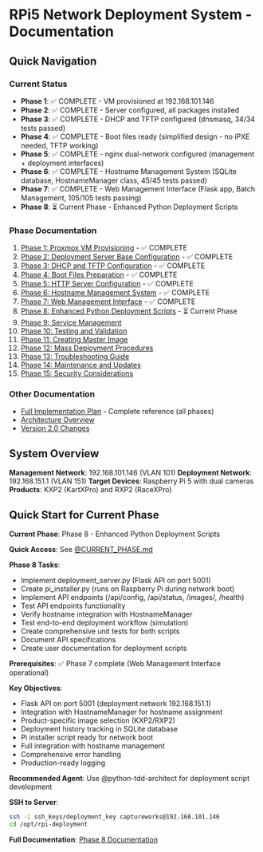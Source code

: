 # RPi5 Network Deployment System - Documentation

## Quick Navigation

### Current Status
- **Phase 1**: ✅ COMPLETE - VM provisioned at 192.168.101.146
- **Phase 2**: ✅ COMPLETE - Server configured, all packages installed
- **Phase 3**: ✅ COMPLETE - DHCP and TFTP configured (dnsmasq, 34/34 tests passed)
- **Phase 4**: ✅ COMPLETE - Boot files ready (simplified design - no iPXE needed, TFTP working)
- **Phase 5**: ✅ COMPLETE - nginx dual-network configured (management + deployment interfaces)
- **Phase 6**: ✅ COMPLETE - Hostname Management System (SQLite database, HostnameManager class, 45/45 tests passed)
- **Phase 7**: ✅ COMPLETE - Web Management Interface (Flask app, Batch Management, 105/105 tests passing)
- **Phase 8**: ⏳ Current Phase - Enhanced Python Deployment Scripts

### Phase Documentation

1. [Phase 1: Proxmox VM Provisioning](phases/Phase_1_Proxmox_VM_Provisioning.md) - ✅ COMPLETE
2. [Phase 2: Deployment Server Base Configuration](phases/Phase_2_Base_Configuration.md) - ✅ COMPLETE
3. [Phase 3: DHCP and TFTP Configuration](phases/Phase_3_DHCP_TFTP.md) - ✅ COMPLETE
4. [Phase 4: Boot Files Preparation](phases/Phase_4_Boot_Files.md) - ✅ COMPLETE
5. [Phase 5: HTTP Server Configuration](phases/Phase_5_HTTP_Server.md) - ✅ COMPLETE
6. [Phase 6: Hostname Management System](phases/Phase_6_Hostname_Management.md) - ✅ COMPLETE
7. [Phase 7: Web Management Interface](phases/Phase_7_Web_Interface.md) - ✅ COMPLETE
8. [Phase 8: Enhanced Python Deployment Scripts](phases/Phase_8_Python_Scripts.md) - ⏳ Current Phase
9. [Phase 9: Service Management](phases/Phase_9_Service_Management.md)
10. [Phase 10: Testing and Validation](phases/Phase_10_Testing.md)
11. [Phase 11: Creating Master Image](phases/Phase_11_Master_Image.md)
12. [Phase 12: Mass Deployment Procedures](phases/Phase_12_Mass_Deployment.md)
13. [Phase 13: Troubleshooting Guide](phases/Phase_13_Troubleshooting.md)
14. [Phase 14: Maintenance and Updates](phases/Phase_14_Maintenance.md)
15. [Phase 15: Security Considerations](phases/Phase_15_Security.md)

### Other Documentation

- [Full Implementation Plan](RPI_NETWORK_DEPLOYMENT_IMPLEMENTATION_PLAN.md) - Complete reference (all phases)
- [Architecture Overview](RPI_NETWORK_DEPLOYMENT_IMPLEMENTATION_PLAN.md#architecture-overview)
- [Version 2.0 Changes](RPI_NETWORK_DEPLOYMENT_IMPLEMENTATION_PLAN.md#summary-of-major-changes-v20)

## System Overview

**Management Network**: 192.168.101.146 (VLAN 101)
**Deployment Network**: 192.168.151.1 (VLAN 151)
**Target Devices**: Raspberry Pi 5 with dual cameras
**Products**: KXP2 (KartXPro) and RXP2 (RaceXPro)

## Quick Start for Current Phase

**Current Phase**: Phase 8 - Enhanced Python Deployment Scripts

**Quick Access**: See [@CURRENT_PHASE.md](../CURRENT_PHASE.md)

**Phase 8 Tasks**:
- Implement deployment_server.py (Flask API on port 5001)
- Create pi_installer.py (runs on Raspberry Pi during network boot)
- Implement API endpoints (/api/config, /api/status, /images/<filename>, /health)
- Test API endpoints functionality
- Verify hostname integration with HostnameManager
- Test end-to-end deployment workflow (simulation)
- Create comprehensive unit tests for both scripts
- Document API specifications
- Create user documentation for deployment scripts

**Prerequisites**: ✅ Phase 7 complete (Web Management Interface operational)

**Key Objectives**:
- Flask API on port 5001 (deployment network 192.168.151.1)
- Integration with HostnameManager for hostname assignment
- Product-specific image selection (KXP2/RXP2)
- Deployment history tracking in SQLite database
- Pi installer script ready for network boot
- Full integration with hostname management
- Comprehensive error handling
- Production-ready logging

**Recommended Agent**: Use @python-tdd-architect for deployment script development

**SSH to Server**:
```bash
ssh -i ssh_keys/deployment_key captureworks@192.168.101.146
cd /opt/rpi-deployment
```

**Full Documentation**: [Phase 8 Documentation](phases/Phase_8_Python_Scripts.md)
